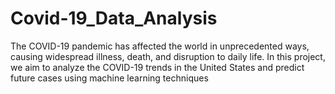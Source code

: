 # Covid-19_Data_Analysis
The COVID-19 pandemic has affected the world in unprecedented ways, causing widespread illness, death, and disruption to daily life. In this project, we aim to analyze the COVID-19 trends in the United States and predict future cases using machine learning techniques
